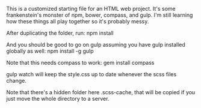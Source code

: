 This is a customized starting file for an HTML web project. It's some frankenstein's monster of npm, bower, compass, and gulp. I'm still learning how these things all play together so it's probably messy.

After duplicating the folder, run:
npm install

And you should be good to go on gulp assuming you have gulp installed globally as well:
npm install -g gulp

Note that this needs compass to work:
gem install compass


gulp watch
will keep the style.css up to date whenever the scss files change.

Note that there's a hidden folder here .scss-cache, that will be copied if you just move the whole directory to a server.